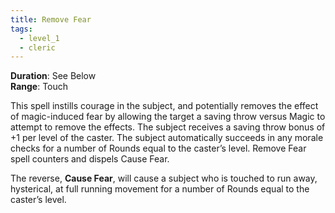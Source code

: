 ```yaml
---
title: Remove Fear
tags:
  - level_1
  - cleric
---
```

**Duration**: See Below  
**Range**: Touch  

This spell instills courage in the subject, and potentially removes the effect of magic-induced fear by allowing the target a saving throw versus Magic to attempt to remove the effects. The subject receives a saving throw bonus of +1 per level of the caster. The subject automatically succeeds in any morale checks for a number of Rounds equal to the caster’s level. Remove Fear spell counters and dispels Cause Fear.

The reverse, **Cause Fear**, will cause a subject who is touched to run away, hysterical, at full running movement for a number of Rounds equal to the caster’s level.
